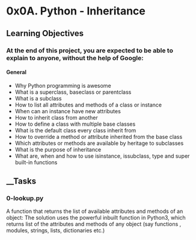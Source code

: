 # __0x0A. Python - Inheritance__

## __Learning Objectives__

### At the end of this project, you are expected to be able to explain to anyone, without the help of Google:

#### General
* Why Python programming is awesome
* What is a superclass, baseclass or parentclass
* What is a subclass
* How to list all attributes and methods of a class or instance
* When can an instance have new attributes
* How to inherit class from another
* How to define a class with multiple base classes
* What is the default class every class inherit from
* How to override a method or attribute inherited from the base class
* Which attributes or methods are available by heritage to subclasses
* What is the purpose of inheritance
* What are, when and how to use isinstance, issubclass, type and super built-in functions

## __Tasks
### 0-lookup.py
A function that returns the list of available attributes and methods of an object:
The solution uses the powerful inbuilt function in Python3, which returns list of the attributes and methods of any object (say functions , modules, strings, lists, dictionaries etc.)

### 